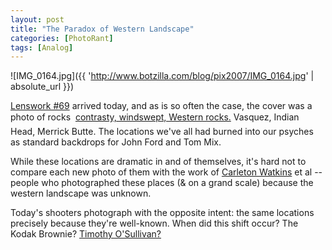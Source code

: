 ```yaml
---
layout: post
title: "The Paradox of Western Landscape"
categories: [PhotoRant]
tags: [Analog]
---
```



![IMG_0164.jpg]({{ 'http://www.botzilla.com/blog/pix2007/IMG_0164.jpg' | absolute_url }})


<a href="http://www.lenswork.com/">Lenswork #69</a> arrived today, and as is so often the case, the cover was a photo of rocks &#151; <a href="http://www.mitchdobrowner.com/">contrasty, windswept, Western rocks.</a> Vasquez, Indian Head, Merrick Butte. The locations we've all had burned into our psyches as standard backdrops for John Ford and Tom Mix.

While these locations are dramatic in and of themselves, it's hard not to compare each new photo of them with the work of <a href="http://en.wikipedia.org/wiki/Carleton_Watkins">Carleton Watkins</a> et al -- people who photographed these places (& on a grand scale) because the western landscape was unknown.

Today's shooters photograph with the opposite intent: the same locations precisely because they're well-known. When did this shift occur? The Kodak Brownie? <a href="http://en.wikipedia.org/wiki/Timothy_H._O'Sullivan">Timothy O'Sullivan?</a>
